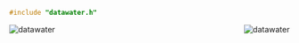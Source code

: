 ```c
#include "datawater.h"
```
<p><img align="left" src="https://github-readme-stats.vercel.app/api?username=datawater&show_icons=true&theme=gruvbox&locale=en" alt="datawater" /></p>
<p><img align="right" src="https://github-readme-stats.vercel.app/api/top-langs/?username=datawater&hide=html&layout=compact&theme=gruvbox&lang_count=32" alt="datawater" /></p>  

